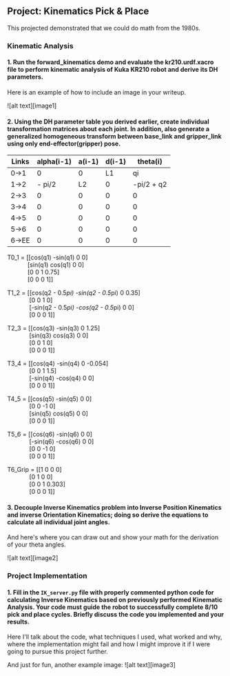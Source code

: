 ## Project: Kinematics Pick & Place
This projected demonstrated that we could do math from the 1980s.

### Kinematic Analysis
#### 1. Run the forward_kinematics demo and evaluate the kr210.urdf.xacro file to perform kinematic analysis of Kuka KR210 robot and derive its DH parameters.

Here is an example of how to include an image in your writeup.

![alt text][image1]

#### 2. Using the DH parameter table you derived earlier, create individual transformation matrices about each joint. In addition, also generate a generalized homogeneous transform between base_link and gripper_link using only end-effector(gripper) pose.

Links | alpha(i-1) | a(i-1) | d(i-1) | theta(i)
--- | --- | --- | --- | ---
0->1 | 0 | 0 | L1 | qi
1->2 | - pi/2 | L2 | 0 | -pi/2 + q2
2->3 | 0 | 0 | 0 | 0
3->4 |  0 | 0 | 0 | 0
4->5 | 0 | 0 | 0 | 0
5->6 | 0 | 0 | 0 | 0
6->EE | 0 | 0 | 0 | 0

T0_1 = [[cos(q1) -sin(q1) 0 0] <br>
&nbsp;&nbsp;&nbsp;&nbsp;&nbsp;&nbsp;&nbsp;&nbsp;&nbsp;&nbsp;&nbsp;&nbsp;[sin(q1) cos(q1) 0 0] <br>
&nbsp;&nbsp;&nbsp;&nbsp;&nbsp;&nbsp;&nbsp;&nbsp;&nbsp;&nbsp;&nbsp;&nbsp;[0 0 1 0.75] <br>
&nbsp;&nbsp;&nbsp;&nbsp;&nbsp;&nbsp;&nbsp;&nbsp;&nbsp;&nbsp;&nbsp;&nbsp;[0 0 0 1]]
 
T1_2 = [[cos(q2 - 0.5*pi) -sin(q2 - 0.5*pi) 0 0.35] <br>
&nbsp;&nbsp;&nbsp;&nbsp;&nbsp;&nbsp;&nbsp;&nbsp;&nbsp;&nbsp;&nbsp;&nbsp;       [0 0 1 0] <br>
&nbsp;&nbsp;&nbsp;&nbsp;&nbsp;&nbsp;&nbsp;&nbsp;&nbsp;&nbsp;&nbsp;&nbsp;       [-sin(q2 - 0.5*pi) -cos(q2 - 0.5*pi) 0 0] <br>
&nbsp;&nbsp;&nbsp;&nbsp;&nbsp;&nbsp;&nbsp;&nbsp;&nbsp;&nbsp;&nbsp;&nbsp;       [0 0 0 1]]

T2_3 = [[cos(q3) -sin(q3) 0 1.25] <br>
&nbsp;&nbsp;&nbsp;&nbsp;&nbsp;&nbsp;&nbsp;&nbsp;&nbsp;&nbsp;&nbsp;&nbsp;       [sin(q3) cos(q3) 0 0] <br>
&nbsp;&nbsp;&nbsp;&nbsp;&nbsp;&nbsp;&nbsp;&nbsp;&nbsp;&nbsp;&nbsp;&nbsp;       [0 0 1 0] <br>
&nbsp;&nbsp;&nbsp;&nbsp;&nbsp;&nbsp;&nbsp;&nbsp;&nbsp;&nbsp;&nbsp;&nbsp;       [0 0 0 1]]
 
T3_4 = [[cos(q4) -sin(q4) 0 -0.054] <br>
&nbsp;&nbsp;&nbsp;&nbsp;&nbsp;&nbsp;&nbsp;&nbsp;&nbsp;&nbsp;&nbsp;&nbsp;       [0 0 1 1.5] <br>
&nbsp;&nbsp;&nbsp;&nbsp;&nbsp;&nbsp;&nbsp;&nbsp;&nbsp;&nbsp;&nbsp;&nbsp;       [-sin(q4) -cos(q4) 0 0] <br>
&nbsp;&nbsp;&nbsp;&nbsp;&nbsp;&nbsp;&nbsp;&nbsp;&nbsp;&nbsp;&nbsp;&nbsp;       [0 0 0 1]]
 
T4_5 = [[cos(q5) -sin(q5) 0 0] <br>
 &nbsp;&nbsp;&nbsp;&nbsp;&nbsp;&nbsp;&nbsp;&nbsp;&nbsp;&nbsp;&nbsp;&nbsp;      [0 0 -1 0] <br>
 &nbsp;&nbsp;&nbsp;&nbsp;&nbsp;&nbsp;&nbsp;&nbsp;&nbsp;&nbsp;&nbsp;&nbsp;      [sin(q5) cos(q5) 0 0] <br>
 &nbsp;&nbsp;&nbsp;&nbsp;&nbsp;&nbsp;&nbsp;&nbsp;&nbsp;&nbsp;&nbsp;&nbsp;      [0 0 0 1]]
 
T5_6 = [[cos(q6) -sin(q6) 0 0] <br>
 &nbsp;&nbsp;&nbsp;&nbsp;&nbsp;&nbsp;&nbsp;&nbsp;&nbsp;&nbsp;&nbsp;&nbsp;      [-sin(q6) -cos(q6) 0 0] <br>
 &nbsp;&nbsp;&nbsp;&nbsp;&nbsp;&nbsp;&nbsp;&nbsp;&nbsp;&nbsp;&nbsp;&nbsp;      [0 0 -1 0] <br>
 &nbsp;&nbsp;&nbsp;&nbsp;&nbsp;&nbsp;&nbsp;&nbsp;&nbsp;&nbsp;&nbsp;&nbsp;      [0 0 0 1]]
 
T6_Grip = [[1 0 0 0] <br>
&nbsp;&nbsp;&nbsp;&nbsp;&nbsp;&nbsp;&nbsp;&nbsp;&nbsp;&nbsp;&nbsp;&nbsp;          [0 1 0 0] <br>
&nbsp;&nbsp;&nbsp;&nbsp;&nbsp;&nbsp;&nbsp;&nbsp;&nbsp;&nbsp;&nbsp;&nbsp;          [0 0 1 0.303] <br>
&nbsp;&nbsp;&nbsp;&nbsp;&nbsp;&nbsp;&nbsp;&nbsp;&nbsp;&nbsp;&nbsp;&nbsp;          [0 0 0 1]]
 
#### 3. Decouple Inverse Kinematics problem into Inverse Position Kinematics and inverse Orientation Kinematics; doing so derive the equations to calculate all individual joint angles.

And here's where you can draw out and show your math for the derivation of your theta angles. 

![alt text][image2]

### Project Implementation

#### 1. Fill in the `IK_server.py` file with properly commented python code for calculating Inverse Kinematics based on previously performed Kinematic Analysis. Your code must guide the robot to successfully complete 8/10 pick and place cycles. Briefly discuss the code you implemented and your results. 


Here I'll talk about the code, what techniques I used, what worked and why, where the implementation might fail and how I might improve it if I were going to pursue this project further.  


And just for fun, another example image:
![alt text][image3]


